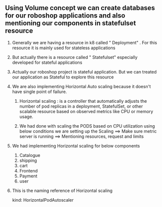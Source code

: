 ## Using Volume concept we can create databases for our roboshop applications and also mentioning our components in statefulset resource ##

1. Generally we are having a resource in k8 called " Deployment" .
  For this resource it is mainly used for stateless applications

2. But actually there is a resource called " Statefulset" especially developed 
   for stateful applications

3. Actually our roboshop project is stateful application.
   But we can treated our application as Stateful to explore this resource

4. We are also implementing Horizontal Auto scaling because it doesn't have single point 
   of failure.
   1. Horizontal scaling :  is a controller that automatically adjusts the number of pod replicas in a deployment, StatefulSet, or other scalable resource based on observed metrics like CPU or memory usage.

   2. We had done with scaling the PODS based on CPU utilization
   using below conditions we are setting up the Scaling
   ==> Make sure metric server is running
   ==> Mentioning resources, request and limits

5. We had implementing Horizontal scaling for below components
    1. Catalogue
    2. shipping
    3. cart
    4. Frontend
    5. Payment
    6. user

6. This is the naming reference of Horizontal scaling

      kind: HorizontalPodAutoscaler